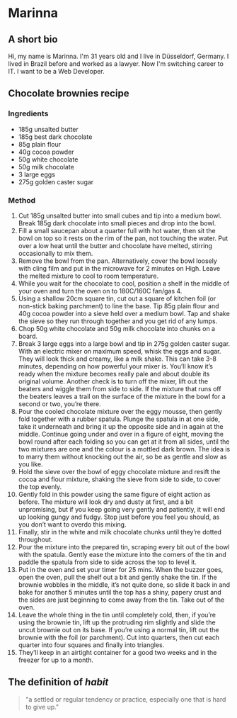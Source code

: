 # Marinna

## A short bio
Hi, my name is Marinna. I'm 31 years old and I live in Düsseldorf, Germany. I lived in Brazil before and worked as a lawyer. Now I'm switching career to IT. I want to be a Web Developer.

## Chocolate brownies recipe

### Ingredients
- 185g unsalted butter
- 185g best dark chocolate
- 85g plain flour
- 40g cocoa powder
- 50g white chocolate
- 50g milk chocolate
- 3 large eggs
- 275g golden caster sugar

### Method
1. Cut 185g unsalted butter into small cubes and tip into a medium bowl. Break 185g dark chocolate into small pieces and drop into the bowl.
2. Fill a small saucepan about a quarter full with hot water, then sit the bowl on top so it rests on the rim of the pan, not touching the water. Put over a low heat until the butter and chocolate have melted, stirring occasionally to mix them.
3. Remove the bowl from the pan. Alternatively, cover the bowl loosely with cling film and put in the microwave for 2 minutes on High. Leave the melted mixture to cool to room temperature.
4. While you wait for the chocolate to cool, position a shelf in the middle of your oven and turn the oven on to 180C/160C fan/gas 4.
5. Using a shallow 20cm square tin, cut out a square of kitchen foil (or non-stick baking parchment) to line the base. Tip 85g plain flour and 40g cocoa powder into a sieve held over a medium bowl. Tap and shake the sieve so they run through together and you get rid of any lumps.
6. Chop 50g white chocolate and 50g milk chocolate into chunks on a board.
7. Break 3 large eggs into a large bowl and tip in 275g golden caster sugar. With an electric mixer on maximum speed, whisk the eggs and sugar. They will look thick and creamy, like a milk shake. This can take 3-8 minutes, depending on how powerful your mixer is. You’ll know it’s ready when the mixture becomes really pale and about double its original volume. Another check is to turn off the mixer, lift out the beaters and wiggle them from side to side. If the mixture that runs off the beaters leaves a trail on the surface of the mixture in the bowl for a second or two, you’re there.
8. Pour the cooled chocolate mixture over the eggy mousse, then gently fold together with a rubber spatula. Plunge the spatula in at one side, take it underneath and bring it up the opposite side and in again at the middle. Continue going under and over in a figure of eight, moving the bowl round after each folding so you can get at it from all sides, until the two mixtures are one and the colour is a mottled dark brown. The idea is to marry them without knocking out the air, so be as gentle and slow as you like.
9. Hold the sieve over the bowl of eggy chocolate mixture and resift the cocoa and flour mixture, shaking the sieve from side to side, to cover the top evenly.
10. Gently fold in this powder using the same figure of eight action as before. The mixture will look dry and dusty at first, and a bit unpromising, but if you keep going very gently and patiently, it will end up looking gungy and fudgy. Stop just before you feel you should, as you don’t want to overdo this mixing.
11. Finally, stir in the white and milk chocolate chunks until they’re dotted throughout.
12. Pour the mixture into the prepared tin, scraping every bit out of the bowl with the spatula. Gently ease the mixture into the corners of the tin and paddle the spatula from side to side across the top to level it.
13. Put in the oven and set your timer for 25 mins. When the buzzer goes, open the oven, pull the shelf out a bit and gently shake the tin. If the brownie wobbles in the middle, it’s not quite done, so slide it back in and bake for another 5 minutes until the top has a shiny, papery crust and the sides are just beginning to come away from the tin. Take out of the oven.
14. Leave the whole thing in the tin until completely cold, then, if you’re using the brownie tin, lift up the protruding rim slightly and slide the uncut brownie out on its base. If you’re using a normal tin, lift out the brownie with the foil (or parchment). Cut into quarters, then cut each quarter into four squares and finally into triangles.
15. They’ll keep in an airtight container for a good two weeks and in the freezer for up to a month.

## The definition of _habit_
> "a settled or regular tendency or practice, especially one that is hard to give up."

